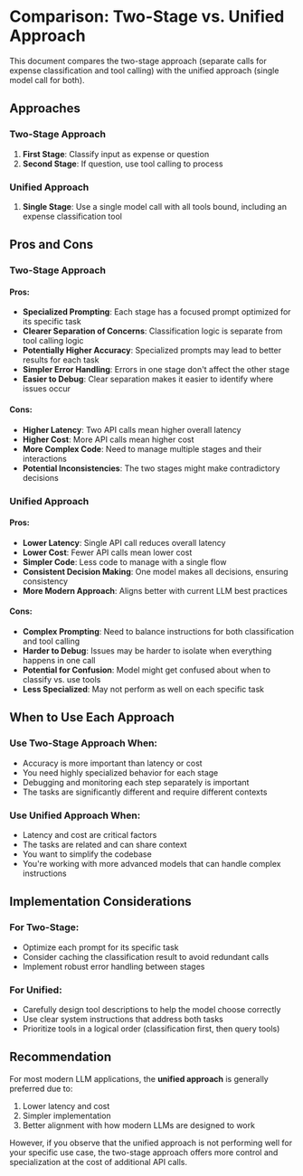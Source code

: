 # Comparison: Two-Stage vs. Unified Approach

This document compares the two-stage approach (separate calls for expense classification and tool calling) with the unified approach (single model call for both).

## Approaches

### Two-Stage Approach

1. **First Stage**: Classify input as expense or question
2. **Second Stage**: If question, use tool calling to process

### Unified Approach

1. **Single Stage**: Use a single model call with all tools bound, including an expense classification tool

## Pros and Cons

### Two-Stage Approach

#### Pros:

- **Specialized Prompting**: Each stage has a focused prompt optimized for its specific task
- **Clearer Separation of Concerns**: Classification logic is separate from tool calling logic
- **Potentially Higher Accuracy**: Specialized prompts may lead to better results for each task
- **Simpler Error Handling**: Errors in one stage don't affect the other stage
- **Easier to Debug**: Clear separation makes it easier to identify where issues occur

#### Cons:

- **Higher Latency**: Two API calls mean higher overall latency
- **Higher Cost**: More API calls mean higher cost
- **More Complex Code**: Need to manage multiple stages and their interactions
- **Potential Inconsistencies**: The two stages might make contradictory decisions

### Unified Approach

#### Pros:

- **Lower Latency**: Single API call reduces overall latency
- **Lower Cost**: Fewer API calls mean lower cost
- **Simpler Code**: Less code to manage with a single flow
- **Consistent Decision Making**: One model makes all decisions, ensuring consistency
- **More Modern Approach**: Aligns better with current LLM best practices

#### Cons:

- **Complex Prompting**: Need to balance instructions for both classification and tool calling
- **Harder to Debug**: Issues may be harder to isolate when everything happens in one call
- **Potential for Confusion**: Model might get confused about when to classify vs. use tools
- **Less Specialized**: May not perform as well on each specific task

## When to Use Each Approach

### Use Two-Stage Approach When:

- Accuracy is more important than latency or cost
- You need highly specialized behavior for each stage
- Debugging and monitoring each step separately is important
- The tasks are significantly different and require different contexts

### Use Unified Approach When:

- Latency and cost are critical factors
- The tasks are related and can share context
- You want to simplify the codebase
- You're working with more advanced models that can handle complex instructions

## Implementation Considerations

### For Two-Stage:

- Optimize each prompt for its specific task
- Consider caching the classification result to avoid redundant calls
- Implement robust error handling between stages

### For Unified:

- Carefully design tool descriptions to help the model choose correctly
- Use clear system instructions that address both tasks
- Prioritize tools in a logical order (classification first, then query tools)

## Recommendation

For most modern LLM applications, the **unified approach** is generally preferred due to:

1. Lower latency and cost
2. Simpler implementation
3. Better alignment with how modern LLMs are designed to work

However, if you observe that the unified approach is not performing well for your specific use case, the two-stage approach offers more control and specialization at the cost of additional API calls.
